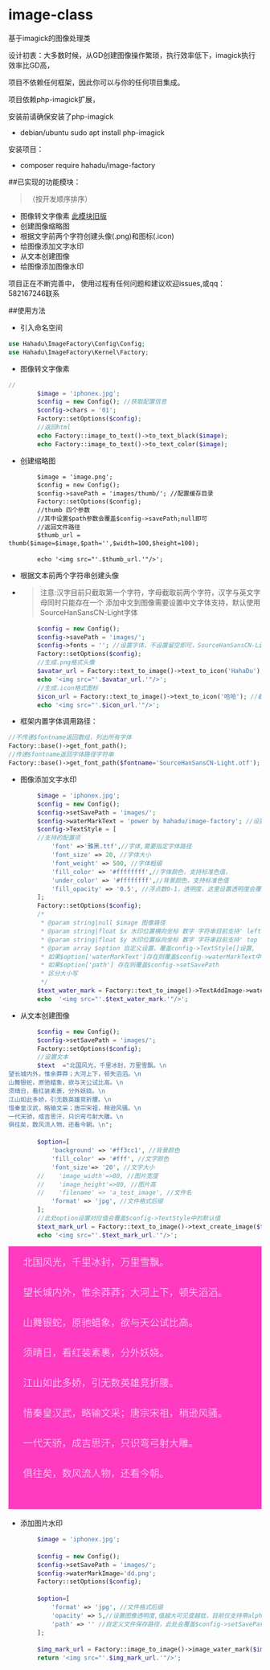 # image-class
基于imagick的图像处理类

设计初衷：大多数时候，从GD创建图像操作繁琐，执行效率低下，imagick执行效率比GD高，

项目不依赖任何框架，因此你可以与你的任何项目集成。

项目依赖php-imagick扩展，

安装前请确保安装了php-imagick
- debian/ubuntu sudo apt install php-imagick

安装项目：
- composer require hahadu/image-factory

##已实现的功能模块：
>（按开发顺序排序）
* 图像转文字像素 [此模块旧版](https://github.com/hahadu/image-to-text)
* 创建图像缩略图
* 根据文字前两个字符创建头像(.png)和图标(.icon)
* 给图像添加文字水印
* 从文本创建图像
* 给图像添加图像水印

项目正在不断完善中，
使用过程有任何问题和建议欢迎issues,或qq：582167246联系



##使用方法
* 引入命名空间
```php
use Hahadu\ImageFactory\Config\Config;
use Hahadu\ImageFactory\Kernel\Factory;

```
* 图像转文字像素

```php
//
        $image = 'iphonex.jpg';
        $config = new Config(); //获取配置信息
        $config->chars = '01';
        Factory::setOptions($config);
        //返回html
        echo Factory::image_to_text()->to_text_black($image);
        echo Factory::image_to_text()->to_text_color($image);

```
* 创建缩略图
```
        $image = 'image.png';
        $config = new Config();
        $config->savePath = 'images/thumb/'; //配置缓存目录
        Factory::setOptions($config);
        //thumb 四个参数 
        //其中设置$path参数会覆盖$config->savePath;null即可
        //返回文件路径
        $thumb_url = thumb($image=$image,$path='',$width=100,$height=100);

        echo '<img src="'.$thumb_url.'"/>';

```
* 根据文本前两个字符串创建头像
- > 注意:汉字目前只截取第一个字符，字母截取前两个字符，汉字与英文字母同时只能存在一个
  > 添加中文到图像需要设置中文字体支持，默认使用SourceHanSansCN-Light字体
```php
        $config = new Config();
        $config->savePath = 'images/';
        $config->fonts = ''; //设置字体，不设置留空即可，SourceHanSansCN-Light
        Factory::setOptions($config);
        //生成.png格式头像
        $avatar_url = Factory::text_to_image()->text_to_icon('HahaDu'); //截取：Ha
        echo '<img src="'.$avatar_url.'"/>';
        //生成.icon格式图标
        $icon_url = Factory::text_to_image()->text_to_icon('哈哈'); //截取：哈
        echo '<img src="'.$icon_url.'"/>';
```
* 框架内置字体调用路径：
```php
//不传递$fontname返回数组，列出所有字体
Factory::base()->get_font_path();
//传递$fontname返回字体路径字符串
Factory::base()->get_font_path($fontname='SourceHanSansCN-Light.otf');
```
* 图像添加文字水印
```php
        $image = 'iphonex.jpg';
        $config = new Config();
        $config->setSavePath = 'images/';
        $config->waterMarkText = 'power by hahadu/image-factory'; //设置水印文字，支持\n换行符
        $config->TextStyle = [
        //支持的配置项
            'font' =>'雅黑.ttf',//字体,需要指定字体路径
            'font_size' => 20, //字体大小
            'font_weight' => 500, //字体粗细
            'fill_color' => '#ffffffff',//字体颜色，支持标准色值，
            'under_color' => '#ffffffff',//背景颜色，支持标准色值
            'fill_opacity' => '0.5', //浮点数0-1，透明度，这里设置透明度会覆盖fill_color中的透明度
        ];
        Factory::setOptions($config);
        /*
         * @param string|null $image 图像路径
         * @param string|float $x 水印位置横向坐标 数字 字符串目前支持' left '、' right '、' center '
         * @param string|float $y 水印位置纵向坐标 数字 字符串目前支持' top '、' down '、' center '
         * @param array $option 自定义设置，覆盖config->TextStyle[]设置,
         * 如果$option['waterMarkText']存在则覆盖$config->waterMarkText中设置的默认值
         * 如果$option['path'] 存在则覆盖$config->setSavePath
         * 区分大小写
         */
        $text_water_mark = Factory::text_to_image()->TextAddImage->water_mark($image,$x='right',$y='down',$option=[]);
        echo  '<img src="'.$text_water_mark.'"/>';

```
* 从文本创建图像
```php
        $config = new Config();
        $config->setSavePath = 'images/';
        Factory::setOptions($config);
        //设置文本
        $text  ="北国风光，千里冰封，万里雪飘。\n
望长城内外，惟余莽莽；大河上下，顿失滔滔。\n
山舞银蛇，原驰蜡象，欲与天公试比高。\n
须晴日，看红装素裹，分外妖娆。\n
江山如此多娇，引无数英雄竞折腰。\n
惜秦皇汉武，略输文采；唐宗宋祖，稍逊风骚。\n
一代天骄，成吉思汗，只识弯弓射大雕。\n
俱往矣，数风流人物，还看今朝。\n";

        $option=[
            'background' => '#ff3cc1', //背景颜色
            'fill_color' => '#fff', //文字颜色
            'font_size'=> '20', //文字大小
        //    'image_width'=>80, //图片宽度
        //    'image_height'=>80, //图片高
        //    'filename' => 'a_test_image', //文件名
            'format' => 'jpg', //文件格式后缀
        ];
        //此处option设置对应值会覆盖$config->TextStyle中的默认值
        $text_mark_url = Factory::text_to_image()->text_create_image($text,$option);
        echo '<img src="'.$text_mark_url.'"/>';

```
![demo](./demo/text_create_image.jpg)

* 添加图片水印
```php
        $image = 'iphonex.jpg';

        $config = new Config();
        $config->setSavePath = 'images/';
        $config->waterMarkImage='dd.png';
        Factory::setOptions($config);

        $option=[
            'format' => 'jpg', //文件格式后缀
            'opacity' => 5,//设置图像透明度,值越大可见度越低，目前仅支持带alpha通道的图片
            'path' => '' //自定义文件保存路径，此处会覆盖$config->setSavePath
        ];

        $img_mark_url = Factory::image_to_image()->image_water_mark($image,$x='right',$y='down',$path=null,$option);
        return '<img src="'.$img_mark_url.'"/>';

```